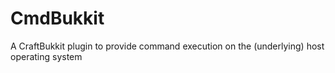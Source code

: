 CmdBukkit
=========

A CraftBukkit plugin to provide command execution on the (underlying) host operating system
